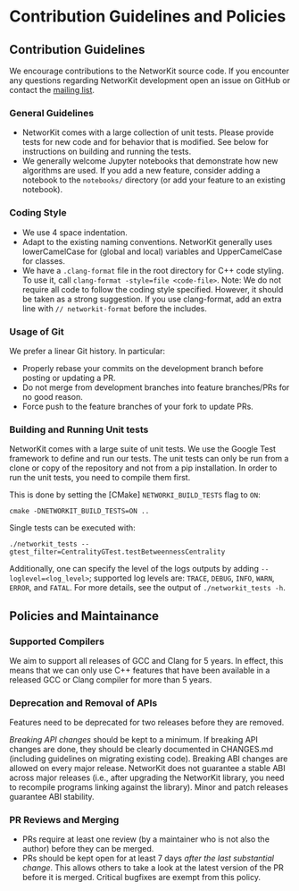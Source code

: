 #  Contribution Guidelines and Policies

## Contribution Guidelines

We encourage contributions to the NetworKit source code.
If you encounter any questions regarding NetworKit development open an issue on GitHub or contact the [mailing list][list].

### General Guidelines

- NetworKit comes with a large collection of unit tests.
  Please provide tests for new code and for behavior that is modified.
  See below for instructions on building and running the tests.
- We generally welcome Jupyter notebooks that demonstrate how new algorithms are used. If you add a new feature,
  consider adding a notebook to the `notebooks/` directory (or add your feature to an existing notebook).

### Coding Style

- We use 4 space indentation.
- Adapt to the existing naming conventions. NetworKit generally uses lowerCamelCase
  for (global and local) variables and UpperCamelCase for classes.
- We have a `.clang-format` file in the root directory for C++ code styling. To use it, call `clang-format -style=file <code-file>`. Note: We do not require all code to follow the coding style specified. However, it should be taken as a strong suggestion. If you use clang-format, add an extra line with `// networkit-format` before the includes.     

###  Usage of Git

We prefer a linear Git history. In particular:
- Properly rebase your commits on the development branch before posting or updating a PR.
- Do not merge from development branches into feature branches/PRs for no good reason.
- Force push to the feature branches of your fork to update PRs.

###  Building and Running Unit tests

NetworKit comes with a large suite of unit tests. We use the Google Test framework to define and run our tests.
The unit tests can only be run from a clone or copy of the repository and not from a pip installation. In order to run the unit tests, you need to compile them first.

This is done by setting the [CMake] `NETWORKI_BUILD_TESTS` flag to `ON`:

    cmake -DNETWORKIT_BUILD_TESTS=ON ..

Single tests can be executed with:

    ./networkit_tests --gtest_filter=CentralityGTest.testBetweennessCentrality

Additionally, one can specify the level of the logs outputs by adding `--loglevel=<log_level>`;
supported log levels are: `TRACE`, `DEBUG`, `INFO`, `WARN`, `ERROR`, and `FATAL`. For more details, see the
output of `./networkit_tests -h`.

## Policies and Maintainance

### Supported Compilers

We aim to support all releases of GCC and Clang for 5 years. In effect, this means that we can only use C++ features
that have been available in a released GCC or Clang compiler for more than 5 years.

### Deprecation and Removal of APIs

Features need to be deprecated for two releases before they are removed.

*Breaking API changes* should be kept to a minimum. If breaking API changes are done, they should be
clearly documented in CHANGES.md (including guidelines on migrating existing code).
Breaking ABI changes are allowed on every major release. NetworKit does not guarantee a stable ABI
across major releases
(i.e., after upgrading the NetworKit library, you need to recompile programs linking against the library).
Minor and patch releases guarantee ABI stability.

### PR Reviews and Merging

- PRs require at least one review (by a maintainer who is not also the author) before they can be merged.
- PRs should be kept open for at least 7 days *after the last substantial change*.
  This allows others to take a look at the latest version of the PR before it is merged.
  Critical bugfixes are exempt from this policy.

[list]: https://sympa.cms.hu-berlin.de/sympa/subscribe/networkit
